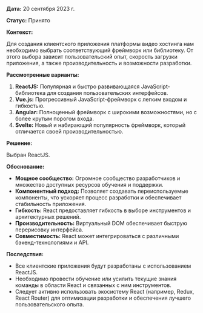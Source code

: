 **Дата:** 20 сентября 2023 г.

**Статус:** Принято

**Контекст:**

Для создания клиентского приложения платформы видео хостинга нам необходимо выбрать соответствующий фреймворк или библиотеку. От этого выбора зависит пользовательский опыт, скорость загрузки приложения, а также производительность и возможности разработки.

**Рассмотренные варианты:**

1. **ReactJS:** Популярная и быстро развивающаяся JavaScript-библиотека для создания пользовательских интерфейсов.
2. **Vue.js:** Прогрессивный JavaScript-фреймворк с легким входом и гибкостью.
3. **Angular:** Полноценный фреймворк с широкими возможностями, но с более крутым порогом входа.
4. **Svelte:** Новый и набирающий популярность фреймворк, который отличается своей производительностью.

**Решение:**

Выбран ReactJS.

**Обоснование:**

- **Мощное сообщество:** Огромное сообщество разработчиков и множество доступных ресурсов обучения и поддержки.
- **Компонентный подход:** Позволяет создавать переиспользуемые компоненты, что ускоряет процесс разработки и обеспечивает стабильность приложения.
- **Гибкость:** React предоставляет гибкость в выборе инструментов и архитектурных решений.
- **Производительность:** Виртуальный DOM обеспечивает быструю перерисовку интерфейса.
- **Совместимость:** React может интегрироваться с различными бэкенд-технологиями и API.

**Последствия:**

- Все клиентские приложения будут разработаны с использованием ReactJS.
- Необходимо провести обучение или усилить текущие знания команды в области React и связанных с ним инструментов.
- Следует активно использовать экосистему React (например, Redux, React Router) для оптимизации разработки и обеспечения лучшего пользовательского опыта.